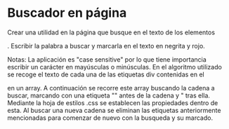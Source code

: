 # Buscador en página
Crear una utilidad en la página que busque en el texto de los elementos <div>. Escribir la palabra a buscar y marcarla en el texto en negrita y rojo.

Notas:
La aplicación es "case sensitive" por lo que tiene importancia escribir un carácter en mayúsculas o minúsculas.
En el algoritmo utilizado se recoge el texto de cada una de las etiquetas div contenidas en el <div id="texto"> en un array. A continuación se recorre este array buscando la cadena a buscar, marcando con una etiqueta "<rojonegrita>" antes de la cadena y "</rojonegrita> tras ella. Mediante la hoja de estilos .css se establecen las propiedades dentro de esta.
Al buscar una nueva cadena se eliminan las etiquetas anteriormente mencionadas para comenzar de nuevo con la busqueda y su marcado.